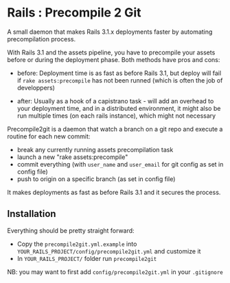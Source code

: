# Rails : Precompile 2 Git

 A small daemon that makes Rails 3.1.x deployments faster by automating precompilation process.

 With Rails 3.1 and the assets pipeline, you have to precompile your assets before or during the deployment phase. Both methods have pros and cons:

 - before: Deployment time is as fast as before Rails 3.1, but deploy will fail if `rake assets:precompile` has not been runned (which is often the job of developpers)

 - after: Usually as a hook of a capistrano task -  will add an overhead to your deployment time, and in a distributed environment, it might also be run multiple times (on each rails instance), which might not necessary

 Precompile2git is a daemon that watch a branch on a git repo and execute a routine for each new commit:

 - break any currently running assets precompilation task
 - launch a new "rake assets:precompile"
 - commit everything (with `user_name` and `user_email` for git config as set in config file)
 - push to origin on a specific branch (as set in config file)

 It makes deployments as fast as before Rails 3.1 and it secures the process.

## Installation

Everything should be pretty straight forward:

 - Copy the `precompile2git.yml.example` into `YOUR_RAILS_PROJECT/config/precompile2git.yml` and customize it
 - In `YOUR_RAILS_PROJECT/` folder run `precompile2git`

NB: you may want to first add `config/precompile2git.yml` in your `.gitignore`